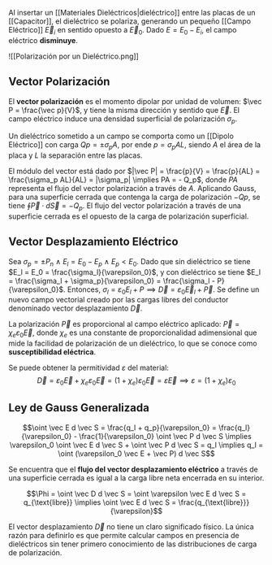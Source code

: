Al insertar un [[Materiales Dieléctricos|dieléctrico]] entre las placas de un [[Capacitor]], el dieléctrico se polariza, generando un pequeño [[Campo Eléctrico]] $\vec E_i$ en sentido opuesto a $\vec E_0$. Dado $E = E_0 - E_i$, el campo eléctrico **disminuye**.

![[Polarización por un Dieléctrico.png]]

## Vector Polarización

El **vector polarización** es el momento dipolar por unidad de volumen: $\vec P = \frac{\vec p}{V}$, y tiene la misma dirección y sentido que $\vec E$. El campo eléctrico induce una densidad superficial de polarización $\sigma_p$. 

Un dieléctrico sometido a un campo se comporta como un [[Dipolo Eléctrico]] con carga $Q p = \pm \sigma_p A$, por ende $p = \sigma _p A L$, siendo $A$ el área de la placa y $L$ la separación entre las placas. 

El módulo del vector está dado por $|\vec P| = \frac{p}{V} = \frac{p}{AL} = \frac{\sigma_p AL}{AL} = |\sigma_p| \implies PA = - Q_p$, donde $PA$ representa el flujo del vector polarización a través de $A$. Aplicando Gauss, para una superficie cerrada que contenga la carga de polarización $-Qp$, se tiene $\oint \vec P \cdot d \vec S = - Q_p$. El flujo del vector polarización a través de una superficie cerrada es el opuesto de la carga de polarización superficial.

## Vector Desplazamiento Eléctrico

Sea $\sigma_p = \pm P_n \ \land \ E_l = E_0 - E_p \ \land \ E_p \lt E_0$. Dado que sin dieléctrico se tiene $E_l = E_0 = \frac{\sigma_l}{\varepsilon_0}$, y con dieléctrico se tiene $E_l = \frac{\sigma_l + \sigma_p}{\varepsilon_0} = \frac{\sigma_l - P}{\varepsilon_0}$. Entonces, $\sigma_l = \varepsilon_0 E_l + P \implies \vec D = \varepsilon_0 \vec E_l + \vec P$. Se define un nuevo campo vectorial creado por las cargas libres del conductor denominado vector desplazamiento $\vec D$.

La polarización $\vec P$ es proporcional al campo eléctrico aplicado: $\vec P = \chi_e \varepsilon_0 \vec E$, donde $\chi_e$ es una constante de proporcionalidad adimensional que mide la facilidad de polarización de un dieléctrico, lo que se conoce como **susceptibilidad eléctrica**.

Se puede obtener la permitividad $\varepsilon$ del material:
$$\vec D = \varepsilon_0 \vec E + \chi_e \varepsilon_0 \vec E = (1 + \chi_e) \varepsilon_0 \vec E = \varepsilon \vec E \implies \varepsilon = (1 + \chi_e) \varepsilon_0$$

## Ley de Gauss Generalizada

$$\oint \vec E d \vec S = \frac{q_l + q_p}{\varepsilon_0} = \frac{q_l}{\varepsilon_0} - \frac{1}{\varepsilon_0} \oint \vec P d \vec S \implies \varepsilon_0 \oint \vec E d \vec S + \oint \vec P d \vec S = q_l \implies q_l = \oint (\varepsilon_0 \vec E + \vec P) d \vec S$$

Se encuentra que el **flujo del vector desplazamiento eléctrico** a través de una superficie cerrada es igual a la carga libre neta encerrada en su interior.

$$\Phi = \oint \vec D d \vec S = \oint \varepsilon \vec E d \vec S = q_{\text{libre}} \implies \oint \vec E d \vec S = \frac{q_{\text{libre}}}{\varepsilon}$$

El vector desplazamiento $\vec D$ no tiene un claro significado físico. La única razón para definirlo es que permite calcular campos en presencia de dieléctricos sin tener primero conocimiento de las distribuciones de carga de polarización.
